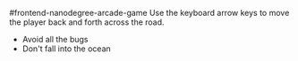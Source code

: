 #frontend-nanodegree-arcade-game
Use the keyboard arrow keys to move the player back and forth across the road.
- Avoid all the bugs
- Don't fall into the ocean

